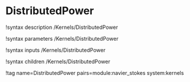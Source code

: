 # DistributedPower

!syntax description /Kernels/DistributedPower

!syntax parameters /Kernels/DistributedPower

!syntax inputs /Kernels/DistributedPower

!syntax children /Kernels/DistributedPower

!tag name=DistributedPower pairs=module:navier_stokes system:kernels
